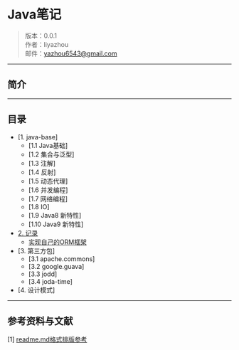# Java笔记


> 版本：0.0.1 <br/>
> 作者：liyazhou <br/>
> 邮件：yazhou6543@gmail.com


----


## 简介


----


## 目录


- [1. java-base]
    - [1.1 Java基础]
    - [1.2 集合与泛型]
    - [1.3 注解]
    - [1.4 反射]
    - [1.5 动态代理]
    - [1.6 并发编程]
    - [1.7 网络编程]
    - [1.8 IO]
    - [1.9 Java8 新特性]
    - [1.10 Java9 新特性]
- [2. 记录](note)
    - [实现自己的ORM框架](note/实现自己的ORM框架.md)
- [3. 第三方包]
    - [3.1 apache.commons]
    - [3.2 google.guava]
    - [3.3 jodd]
    - [3.4 joda-time] 
- [4. 设计模式]


----


## 参考资料与文献

[1] [readme.md格式排版参考](https://github.com/lijin-THU/notes-machine-learning/blame/master/ReadMe.md)



